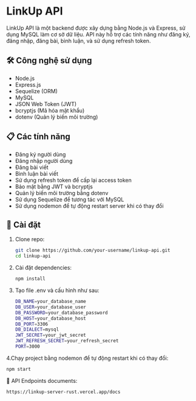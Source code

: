 # LinkUp API

LinkUp API là một backend được xây dựng bằng Node.js và Express, sử dụng MySQL làm cơ sở dữ liệu. API này hỗ trợ các tính năng như đăng ký, đăng nhập, đăng bài, bình luận, và sử dụng refresh token.

## 🛠 Công nghệ sử dụng

- Node.js
- Express.js
- Sequelize (ORM)
- MySQL
- JSON Web Token (JWT)
- bcryptjs (Mã hóa mật khẩu)
- dotenv (Quản lý biến môi trường)

## 📋 Các tính năng

- Đăng ký người dùng
- Đăng nhập người dùng
- Đăng bài viết
- Bình luận bài viết
- Sử dụng refresh token để cấp lại access token
- Bảo mật bằng JWT và bcryptjs
- Quản lý biến môi trường bằng dotenv
- Sử dụng Sequelize để tương tác với MySQL
- Sử dụng nodemon để tự động restart server khi có thay đổi
## 🚀 Cài đặt

1. Clone repo:
   ```sh
   git clone https://github.com/your-username/linkup-api.git
   cd linkup-api
   ```
2. Cài đặt dependencies:
   ```sh
   npm install
   ```

3. Tạo file .env và cấu hình như sau:
   ```sh
   DB_NAME=your_database_name
   DB_USER=your_database_user
   DB_PASSWORD=your_database_password
   DB_HOST=your_database_host
   DB_PORT=3306
   DB_DIALECT=mysql
   JWT_SECRET=your_jwt_secret
   JWT_REFRESH_SECRET=your_refresh_secret
   PORT=3000
   ```

4.Chạy project bằng nodemon để tự động restart khi có thay đổi:
   ```sh
   npm start
   ```

📌 API Endpoints documents: 
   ```sh
   https://linkup-server-rust.vercel.app/docs
   ```
